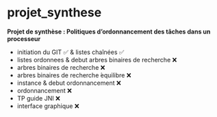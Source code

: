 # projet_synthese

**Projet de synthèse : Politiques d’ordonnancement des tâches dans un processeur**

- initiation du GIT ✅ & listes chaînées ✅
- listes ordonnees & debut arbres binaires de recherche ❌
- arbres binaires de recherche ❌
- arbres binaires de recherche ́equilibre ❌
- instance & debut ordonnancement ❌
- ordonnancement ❌
- TP guide JNI ❌
- interface graphique ❌
